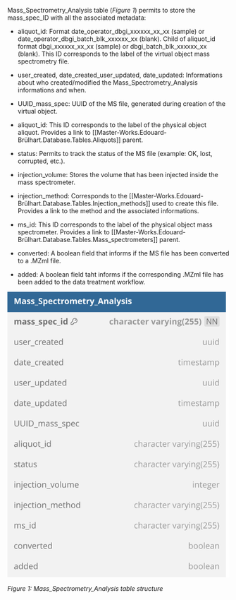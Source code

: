 Mass_Spectrometry_Analysis table (*Figure 1*) permits to store the mass_spec_ID with all the associated metadata:

- aliquot_id: Format date_operator_dbgi_xxxxxx_xx_xx (sample) or date_operator_dbgi_batch_blk_xxxxxx_xx (blank). Child of aliquot_id format dbgi_xxxxxx_xx_xx (sample) or dbgi_batch_blk_xxxxxx_xx (blank). This ID corresponds to the label of the virtual object mass spectrometry file.

- user_created, date_created_user_updated, date_updated: Informations about who created/modified the Mass_Spectrometry_Analysis informations and when.

- UUID_mass_spec: UUID of the MS file, generated during creation of the virtual object.

- aliquot_id: This ID corresponds to the label of the physical object aliquot. Provides a link to [[Master-Works.Edouard-Brülhart.Database.Tables.Aliquots]] parent.

- status: Permits to track the status of the MS file (example: OK, lost, corrupted, etc.).

- injection_volume: Stores the volume that has been injected inside the mass spectrometer.

- injection_method: Corresponds to the [[Master-Works.Edouard-Brülhart.Database.Tables.Injection_methods]] used to create this file. Provides a link to the method and the associated informations.

- ms_id: This ID corresponds to the label of the physical object mass spectrometer. Provides a link to [[Master-Works.Edouard-Brülhart.Database.Tables.Mass_spectrometers]] parent.

- converted: A boolean field that informs if the MS file has been converted to a .MZml file.

- added: A boolean field taht informs if the corresponding .MZml file has been added to the data treatment workflow.

![image import](assets/images_bruelhed/mass_spectrometry_analysis.svg)

*Figure 1: Mass_Spectrometry_Analysis table structure*